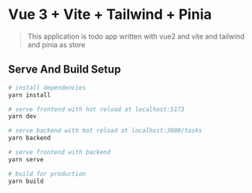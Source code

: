 # Vue 3 + Vite + Tailwind + Pinia

> This application is todo app written with vue2 and vite and tailwind and pinia as store

## Serve And Build Setup

```bash
# install dependencies
yarn install

# serve frontend with hot reload at localhost:5173
yarn dev

# serve backend with hot reload at localhost:3000/tasks
yarn backend

# serve frontend with backend
yarn serve

# build for production
yarn build

```
